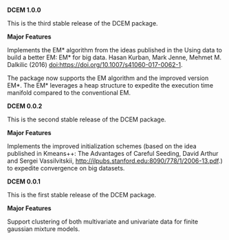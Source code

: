 **DCEM 1.0.0**

This is the third stable release of the DCEM package.

**Major Features**

Implements the EM\* algorithm from the ideas published in the Using data to build a better EM: EM* for big data. Hasan Kurban, Mark Jenne, Mehmet M. Dalkilic (2016) <doi:https://doi.org/10.1007/s41060-017-0062-1>.

The package now supports the EM algorithm and the improved version EM\*. The EM\*
leverages a heap structure to expedite the execution time manifold compared to the conventional EM.


**DCEM 0.0.2**

This is the second stable release of the DCEM package.

**Major Features**

Implements the improved initialization schemes (based on the idea published in Kmeans++: The Advantages of Careful Seeding, David Arthur and Sergei Vassilvitskii, http://ilpubs.stanford.edu:8090/778/1/2006-13.pdf.) to 
expedite convergence on big datasets.


**DCEM 0.0.1**

This is the first stable release of the DCEM package.

**Major Features**

Support clustering of both multivariate and univariate data for finite gaussian mixture models.
